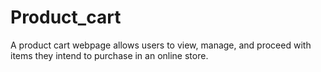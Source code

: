 # Product_cart
A product cart webpage allows users to view, manage, and proceed with items they intend to purchase in an online store.
